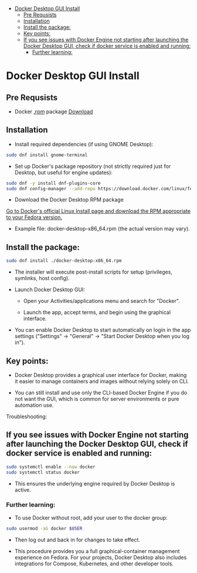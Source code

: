 

<!-- toc -->

- [Docker Desktop GUI Install](#docker-desktop-gui-install)
  * [Pre Requsists](#pre-requsists)
  * [Installation](#installation)
  * [Install the package:](#install-the-package)
  * [Key points:](#key-points)
  * [If you see issues with Docker Engine not starting after launching the Docker Desktop GUI, check if docker service is enabled and running:](#if-you-see-issues-with-docker-engine-not-starting-after-launching-the-docker-desktop-gui-check-if-docker-service-is-enabled-and-running)
    + [Further learning:](#further-learning)

<!-- tocstop -->

# Docker Desktop GUI Install 

## Pre Requsists
- Docker [.rpm](https://docs.docker.com/desktop/setup/install/linux/fedora/#install-docker-desktop) package 
[Download](https://docs.docker.com/desktop/setup/install/linux/fedora/#install-docker-desktop)


## Installation 

- Install required dependencies (if using GNOME Desktop):
```bash
sudo dnf install gnome-terminal
```
- Set up Docker's package repository (not strictly required just for Desktop, but useful for engine updates):
```bash
sudo dnf -y install dnf-plugins-core
sudo dnf config-manager --add-repo https://download.docker.com/linux/fedora/docker-ce.repo
```
- Download the Docker Desktop RPM package

[Go to Docker's official Linux Install page and download the RPM appropriate to your Fedora version.](https://docs.docker.com/desktop/setup/install/linux/fedora/#install-docker-desktop)

   - Example file: docker-desktop-x86_64.rpm (the actual version may vary).

## Install the package:
```bash
sudo dnf install ./docker-desktop-x86_64.rpm
```
- The installer will execute post-install scripts for setup (privileges, symlinks, host config).

- Launch Docker Desktop GUI:

   - Open your Activities/applications menu and search for "Docker".

   - Launch the app, accept terms, and begin using the graphical interface.

- You can enable Docker Desktop to start automatically on login in the app settings ("Settings" → "General" → "Start Docker Desktop when you log in").

## Key points:

- Docker Desktop provides a graphical user interface for Docker, making it easier to manage containers and images without relying solely on CLI.

- You can still install and use only the CLI-based Docker Engine if you do not want the GUI, which is common for server environments or pure automation use.

Troubleshooting:

## If you see issues with Docker Engine not starting after launching the Docker Desktop GUI, check if docker service is enabled and running:

```bash
sudo systemctl enable --now docker
sudo systemctl status docker
```
- This ensures the underlying engine required by Docker Desktop is active.

### Further learning:

- To use Docker without root, add your user to the docker group:

```bash
sudo usermod -aG docker $USER
```
   - Then log out and back in for changes to take effect.

- This procedure provides you a full graphical-container management experience on Fedora. For your projects, Docker Desktop also includes integrations for Compose, Kubernetes, and other developer tools.


